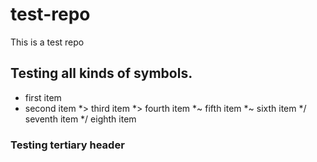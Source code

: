 # test-repo
This is a test repo

## Testing all kinds of symbols. 
* first item
* second item
*> third item
*> fourth item
*~ fifth item
*~ sixth item
*/ seventh item
*/ eighth item

### Testing tertiary header 
